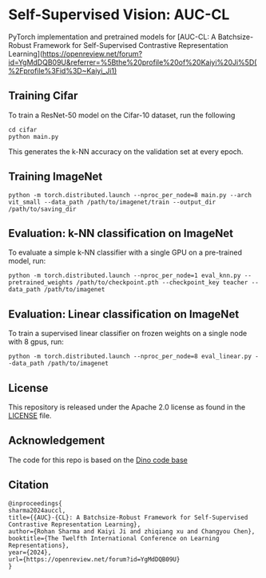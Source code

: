 
# Self-Supervised Vision: AUC-CL

PyTorch implementation and pretrained models for [AUC-CL: A Batchsize-Robust Framework for Self-Supervised Contrastive Representation Learning](https://openreview.net/forum?id=YgMdDQB09U&referrer=%5Bthe%20profile%20of%20Kaiyi%20Ji%5D(%2Fprofile%3Fid%3D~Kaiyi_Ji1)

## Training Cifar
To train a ResNet-50 model on the Cifar-10 dataset, run the following

```
cd cifar
python main.py
```
This generates the k-NN accuracy on the validation set at every epoch.

## Training ImageNet
```
python -m torch.distributed.launch --nproc_per_node=8 main.py --arch vit_small --data_path /path/to/imagenet/train --output_dir /path/to/saving_dir
```

## Evaluation: k-NN classification on ImageNet
To evaluate a simple k-NN classifier with a single GPU on a pre-trained model, run:
```
python -m torch.distributed.launch --nproc_per_node=1 eval_knn.py --pretrained_weights /path/to/checkpoint.pth --checkpoint_key teacher --data_path /path/to/imagenet 
```

## Evaluation: Linear classification on ImageNet
To train a supervised linear classifier on frozen weights on a single node with 8 gpus, run:
```
python -m torch.distributed.launch --nproc_per_node=8 eval_linear.py --data_path /path/to/imagenet
```

## License
This repository is released under the Apache 2.0 license as found in the [LICENSE](LICENSE) file.

## Acknowledgement
The code for this repo is based on the [Dino code base](https://github.com/facebookresearch/dino)

## Citation

```
@inproceedings{
sharma2024auccl,
title={{AUC}-{CL}: A Batchsize-Robust Framework for Self-Supervised Contrastive Representation Learning},
author={Rohan Sharma and Kaiyi Ji and zhiqiang xu and Changyou Chen},
booktitle={The Twelfth International Conference on Learning Representations},
year={2024},
url={https://openreview.net/forum?id=YgMdDQB09U}
}
```
